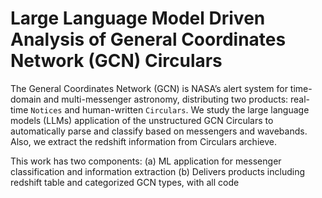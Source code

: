 # Large Language Model Driven Analysis of General Coordinates Network (GCN) Circulars

The General Coordinates Network (GCN) is NASA’s alert system for time-domain and multi-messenger astronomy, distributing two products: real-time `Notices` and human-written `Circulars`.
We study the large language models (LLMs) application of the unstructured GCN Circulars to automatically parse and classify based on messengers and wavebands. Also, we extract the redshift information from Circulars archieve.

This work has two components:
(a) ML application for messenger classification and information extraction
(b) Delivers products including redshift table and categorized GCN types, with all code
